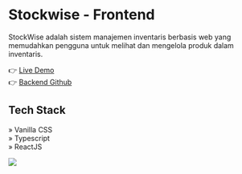 # Stockwise - Frontend

StockWise adalah sistem manajemen inventaris berbasis web yang memudahkan pengguna untuk melihat dan mengelola produk dalam inventaris.

👉 [Live Demo](https://stockwise-2110.netlify.app/)
<br/>
👉 [Backend Github](https://github.com/jihadable/stockwise-be/)

## Tech Stack
» Vanilla CSS
<br/>
» Typescript
<br/>
» ReactJS

<img src="https://umarjihad.netlify.app/pic/stockwise.png" />
